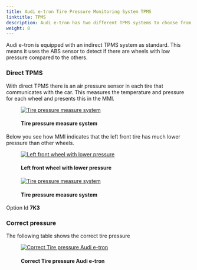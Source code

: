 ```yaml
---
title: Audi e-tron Tire Pressure Monitoring System TPMS
linktitle: TPMS
description: Audi e-tron has two different TPMS systems to choose from.
weight: 8
---
```


<!-- markdownlint-disable MD033 -->

Audi e-tron is equipped with an indirect TPMS system as standard.  This means it uses the ABS sensor to detect if there are wheels with low pressure compared to the others.

### Direct TPMS

With direct TPMS there is an air pressure sensor in each tire that communicates with the car. This measures the temperature  and pressure for each wheel and presents this in the MMI.

<figure>
    <a href="https://media.electrichasgoneaudi.net/multimedia/models/e-tron/technology/tpms/tpms3.jpg">
        <img src="https://media.electrichasgoneaudi.net/multimedia/models/e-tron/technology/tpms/tpms3s.jpg"
        alt="Tire pressure measure system" title="Tire pressure measure system">
    </a>
    <figcaption><h4>Tire pressure measure system</h4></figcaption>
</figure>

Below you see how MMI indicates that the left front tire has much lower pressure than other wheels.

<figure>
    <a href="https://media.electrichasgoneaudi.net/multimedia/models/e-tron/technology/tpms/tpms1.jpg">
        <img src="https://media.electrichasgoneaudi.net/multimedia/models/e-tron/technology/tpms/tpms1s.jpg"
        alt="Left front wheel with lower pressure" title="Left front wheel with lower pressure">
    </a>
    <figcaption><h4>Left front wheel with lower pressure</h4></figcaption>
</figure>

<figure>
    <a href="https://media.electrichasgoneaudi.net/multimedia/models/e-tron/technology/tpms/tpms2.jpg">
        <img src="https://media.electrichasgoneaudi.net/multimedia/models/e-tron/technology/tpms/tpms2s.jpg"
        alt="Tire pressure measure system" title="Tire pressure measure system">
    </a>
    <figcaption><h4>Tire pressure measure system</h4></figcaption>
</figure>

Option Id **7K3**

### Correct pressure

The following table shows the correct tire pressure

<figure>
    <a href="https://media.electrichasgoneaudi.net/multimedia/models/e-tron/technology/tpms/correcttp.jpg">
        <img src="https://media.electrichasgoneaudi.net/multimedia/models/e-tron/technology/tpms/correcttps.jpg"
        alt="Correct Tire pressure Audi e-tron" title="Correct Tire pressure Audi e-tron">
    </a>
    <figcaption><h4>Correct Tire pressure Audi e-tron</h4></figcaption>
</figure>
